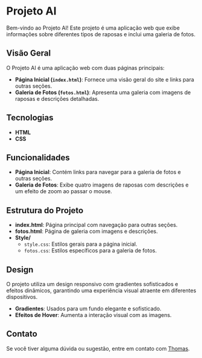 # Projeto AI

Bem-vindo ao Projeto AI! Este projeto é uma aplicação web que exibe informações sobre diferentes tipos de raposas e inclui uma galeria de fotos. 

## Visão Geral

O Projeto AI é uma aplicação web com duas páginas principais:

- **Página Inicial (`index.html`)**: Fornece uma visão geral do site e links para outras seções.
- **Galeria de Fotos (`fotos.html`)**: Apresenta uma galeria com imagens de raposas e descrições detalhadas.

## Tecnologias 

- **HTML**
- **CSS**

## Funcionalidades

- **Página Inicial**: Contém links para navegar para a galeria de fotos e outras seções.
- **Galeria de Fotos**: Exibe quatro imagens de raposas com descrições e um efeito de zoom ao passar o mouse.

## Estrutura do Projeto

- **index.html**: Página principal com navegação para outras seções.
- **fotos.html**: Página de galeria com imagens e descrições.
- **Style/**
  - `style.css`: Estilos gerais para a página inicial.
  - `fotos.css`: Estilos específicos para a galeria de fotos.

## Design

O projeto utiliza um design responsivo com gradientes sofisticados e efeitos dinâmicos, garantindo uma experiência visual atraente em diferentes dispositivos. 

- **Gradientes**: Usados para um fundo elegante e sofisticado.
- **Efeitos de Hover**: Aumenta a interação visual com as imagens.

## Contato

Se você tiver alguma dúvida ou sugestão, entre em contato com [Thomas](mailto:thomasnhenrique@gmail.com).
